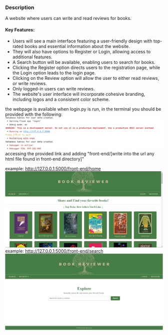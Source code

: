### **Description**

A website where users can write and read reviews for books.

#### **Key Features:**

* Users will see a main interface featuring a user-friendly design with top-rated books and essential information about the website.
* They will also have options to Register or Login, allowing access to additional features.
* A Search button will be available, enabling users to search for books.
* Clicking the Register option directs users to the registration page, while the Login option leads to the login page.
* Clicking on the Review option will allow the user to either read reviews, or write reviews.
* Only logged-in users can write reviews.
* The website's user interface will incorporate cohesive branding, including logos and a consistent color scheme.

the webpage is available when login.py is run, in the terminal you should be provided with the following:
![img_1.png](img_1.png)
accessing the provided link and adding "front-end/[write into the url any html file found in front-end directory]"

example: http://127.0.0.1:5000/front-end/home
![img_3.png](img_3.png)
example: http://127.0.0.1:5000/front-end/search
![img_2.png](img_2.png)

